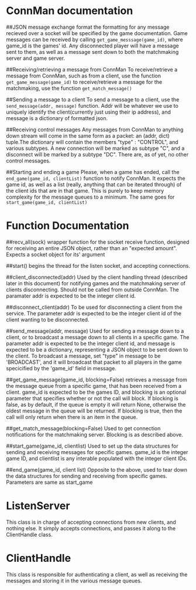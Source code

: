 ConnMan documentation
=====================

##JSON message exchange format
the formatting for any message recieved over a socket will be specified by the game documentation. Game messages can be received by calling `get_game_messsage(game_id)`, where game_id is the games' id. Any disconnected player will have a message sent to them, as well as a message sent down to both
the matchmaking server and game server.

##Receiving/retrieving a message from ConnMan
To receive/retrieve a message from ConnMan, such as from a client, use the function `get_game_message(game_id)` to receive/retrieve a message for the matchmaking, use the function `get_match_message()`

##Sending a message to a client
To send a message to a client, use the `send_message(addr, message)` function. Addr will be whatever we use to uniquely identify the client(currently just using their ip address), and message is a dictionary of formatted json.

##Receiving control messages
Any messages from ConnMan to anything down stream will come in the same form as a packet: an (addr, dict) tuple.The dictionary will contain the members "type" : "CONTROL", and various subtypes. A new connection will be marked as subtype "C", and a disconnect will be marked by a subtype "DC". There are, as of yet, no other control messages.

##Starting and ending a game
Please, when a game has ended, call the `end_game(game_id, clientList)` function to notify ConnMan. It expects the game id, as well as a list (really, anything that can be iterated through) of the client ids that are in that game. This is purely to keep memory complexity for the message queues to a minimum. The same goes for `start_game(game_id, clientList)`

Function Documentation
====

##recv_all(sock)
wrapper function for the socket receive function, designed for receiving an entire JSON object, rather than an "expected amount". Expects a socket object for its' argument

##start()
begins the thread for the listen socket, and accepting connections.

##client_disconnected(addr)
Used by the client handling thread (described later in this document) for notifying games and the matchmaking server of clients disconnecting. Should not be called from outside ConnMan. The paramater addr is expected to be the integer client id.

##disconnect_client(addr)
To be used for disconnecting a client from the service. The parameter addr is expected to be the integer client id of the client wanting to be disconnected.

##send_message(addr, message)
Used for sending a message down to a client, or to broadcast a message down to all clients in a specific game. The parameter addr is expected to be the integer client id, and message is expected to be a dictionary, representing a JSON object to be sent down to the client. To broadcast a message, set "type" in message to be 'BROADCAST', and it will broadcast that packet to all players in the game specicified by the 'game_id' field in message.

##get_game_message(game_id, blocking=False)
retrieves a message from the message queue from a specific game, that has been received from a client. game_id is expected to be the games ID, and blocking is an optional parameter that specifies whether or not the call will block. If blocking is false, as by default, if the queue is empty it will return None, otherwise the oldest message in the queue will be returned. If blocking is true, then the call will only return when there is an item in the queue.

##get_match_message(blocking=False)
Used to get connection notifications for the matchmaking server. Blocking is as described above.

##start_game(game_id, clientlist)
Used to set up the data structures for sending and receiving messages for specific games. game_id is the integer game ID, and clientlist is any interable populated with the integer client IDs.

##end_game(game_id, client list)
Opposite to the above, used to tear down the data structures for sending and receiving from specific games. Parameters are same as start_game

ListenServer
====
This class is in charge of accepting connections from new clients, and nothing else. It simply accepts connections, and passes it along to the ClientHandle class.

ClientHandle
====
This class is responsible for authenticating a client, as well as receiving the messages and storing it in the various message queues.